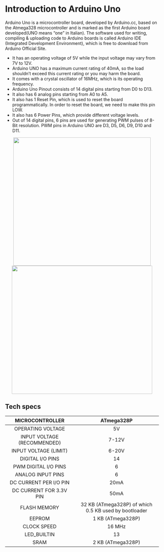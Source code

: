 # Introduction to Arduino Uno
 Arduino Uno is a microcontroller board, developed by Arduino.cc, based on the Atmega328 microcontroller and is marked as the first Arduino board developed(UNO means “one” in Italian).
The software used for writing, compiling & uploading code to Arduino boards is called Arduino IDE (Integrated Development Environment), which is free to download from Arduino Official Site.
* It has an operating voltage of 5V while the input voltage may vary from 7V to 12V.
* Arduino UNO has a maximum current rating of 40mA, so the load shouldn’t exceed this current rating or you may harm the board.
* It comes with a crystal oscillator of 16MHz, which is its operating frequency.
* Arduino Uno Pinout consists of 14 digital pins starting from D0 to D13.
* It also has 6 analog pins starting from A0 to A5.
* It also has 1 Reset Pin, which is used to reset the board programmatically. In order to reset the board, we need to make this pin LOW.
* It also has 6 Power Pins, which provide different voltage levels.
* Out of 14  digital pins, 6 pins are used for generating PWM pulses of 8-Bit resolution. PWM pins in Arduino UNO are D3, D5, D6, D9, D10 and D11.

<p align="center" float="left">
<img height=420px width =450 src = "https://github.com/IoT-Buzz/IoT/blob/main/Hardware/pictures/arduino-uno-s.png" >
<img height=420px width =460  src ="https://github.com/IoT-Buzz/IoT/blob/main/Hardware/pictures/arduino-uno-s1.png">
</p>

## Tech specs

| MICROCONTROLLER | ATmega328P |
| :-------------: | :----------: |
| OPERATING VOLTAGE | 5V |
| INPUT VOLTAGE (RECOMMENDED)	| 7-12V |
| INPUT VOLTAGE (LIMIT) | 6-20V |
|DIGITAL I/O PINS | 14  |
| PWM DIGITAL I/O PINS | 6 |
| ANALOG INPUT PINS | 6 |
| DC CURRENT PER I/O PIN	| 20mA |
|DC CURRENT FOR 3.3V PIN | 50mA |
|FLASH MEMORY | 32 KB (ATmega328P) of which 0.5 KB used by bootloader |
| EEPROM | 1 KB (ATmega328P)|
| CLOCK SPEED |16 MHz |
| LED_BUILTIN |	13 |
| SRAM | 2 KB (ATmega328P) |
